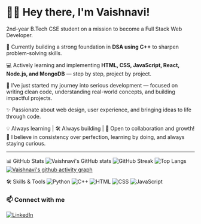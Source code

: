 # 👩‍💻 Hey there, I'm Vaishnavi!

2nd-year B.Tech CSE student on a mission to become a Full Stack Web Developer.

🌱 Currently building a strong foundation in **DSA using C++** to sharpen problem-solving skills.

💻 Actively learning and implementing **HTML, CSS, JavaScript, React, Node.js, and MongoDB** — step by step, project by project.

🚀 I’ve just started my journey into serious development — focused on writing clean code, understanding real-world concepts, and building impactful projects.

✨ Passionate about web design, user experience, and bringing ideas to life through code.

💡 Always learning | 🛠️ Always building | 🤝 Open to collaboration and growth!
🧠 I believe in consistency over perfection, learning by doing, and always staying curious.


---

 📊 GitHub Stats ![Vaishnavi's GitHub stats](https://github-readme-stats.vercel.app/api?username=Vaishnavi09099&show_icons=true&theme=radical) ![GitHub Streak](https://streak-stats.demolab.com?user=Vaishnavi09099&theme=radical) ![Top Langs](https://github-readme-stats.vercel.app/api/top-langs/?username=Vaishnavi09099&layout=compact&theme=radical)  [![Vaishnavi's github activity graph](https://github-readme-activity-graph.vercel.app/graph?username=Vaishnavi09099&bg_color=0d1117&color=7fdbca&line=00ff00&point=ffffff&area=true&hide_border=true)](https://github.com/ashutosh00710/github-readme-activity-graph) 

🛠️ Skills & Tools ![Python](https://img.shields.io/badge/Python-3776AB?style=for-the-badge&logo=python&logoColor=white) ![C++](https://img.shields.io/badge/C++-00599C?style=for-the-badge&logo=c%2B%2B&logoColor=white) ![HTML](https://img.shields.io/badge/HTML5-E34F26?style=for-the-badge&logo=html5&logoColor=white) ![CSS](https://img.shields.io/badge/CSS3-1572B6?style=for-the-badge&logo=css3&logoColor=white) ![JavaScript](https://img.shields.io/badge/JavaScript-323330?style=for-the-badge&logo=javascript&logoColor=F7DF1E)
### 📫 Connect with me

[![LinkedIn](https://img.shields.io/badge/LinkedIn-blue?logo=linkedin&style=for-the-badge)](https://www.linkedin.com/in/vaishnavi-rajawat-a22552362)

<!--
**Vaishnavi09099/Vaishnavi09099** is a ✨ _special_ ✨ repository because its `README.md` (this file) appears on your GitHub profile.

Here are some ideas to get you started:

- 🔭 I’m currently working on ...
- 🌱 I’m currently learning ...
- 👯 I’m looking to collaborate on ...
- 🤔 I’m looking for help with ...
- 💬 Ask me about ...
- 📫 How to reach me: ...
- 😄 Pronouns: ...
- ⚡ Fun fact: ...
-->
